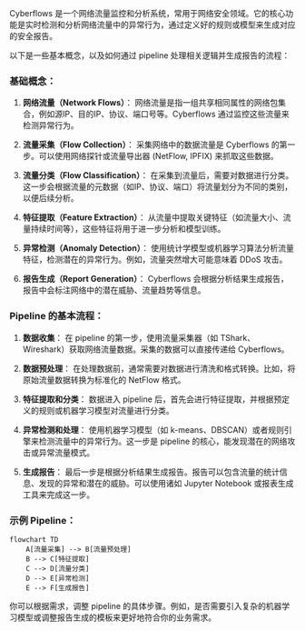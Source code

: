 Cyberflows 是一个网络流量监控和分析系统，常用于网络安全领域。它的核心功能是实时检测和分析网络流量中的异常行为，通过定义好的规则或模型来生成对应的安全报告。

以下是一些基本概念，以及如何通过 pipeline 处理相关逻辑并生成报告的流程：

### 基础概念：
1. **网络流量（Network Flows）**：
   网络流量是指一组共享相同属性的网络包集合，例如源IP、目的IP、协议、端口号等。Cyberflows 通过监控这些流量来检测异常行为。

2. **流量采集（Flow Collection）**：
   采集网络中的数据流量是 Cyberflows 的第一步。可以使用网络探针或流量导出器 (NetFlow, IPFIX) 来抓取这些数据。

3. **流量分类（Flow Classification）**：
   在采集到流量后，需要对数据进行分类。这一步会根据流量的元数据（如IP、协议、端口）将流量划分为不同的类别，以便后续分析。

4. **特征提取（Feature Extraction）**：
   从流量中提取关键特征（如流量大小、流量持续时间等），这些特征将用于进一步分析和模型训练。

5. **异常检测（Anomaly Detection）**：
   使用统计学模型或机器学习算法分析流量特征，检测潜在的异常行为。例如，流量突然增大可能意味着 DDoS 攻击。

6. **报告生成（Report Generation）**：
   Cyberflows 会根据分析结果生成报告，报告中会标注网络中的潜在威胁、流量趋势等信息。

### Pipeline 的基本流程：
1. **数据收集**：
   在 pipeline 的第一步，使用流量采集器（如 TShark、Wireshark）获取网络流量数据。采集的数据可以直接传递给 Cyberflows。

2. **数据预处理**：
   在处理数据前，通常需要对数据进行清洗和格式转换。比如，将原始流量数据转换为标准化的 NetFlow 格式。

3. **特征提取和分类**：
   数据进入 pipeline 后，首先会进行特征提取，并根据预定义的规则或机器学习模型对流量进行分类。

4. **异常检测和处理**：
   使用机器学习模型（如 k-means、DBSCAN）或者规则引擎来检测流量中的异常行为。这一步是 pipeline 的核心，能发现潜在的网络攻击或异常流量模式。

5. **生成报告**：
   最后一步是根据分析结果生成报告。报告可以包含流量的统计信息、发现的异常和潜在的威胁。可以使用诸如 Jupyter Notebook 或报表生成工具来完成这一步。

### 示例 Pipeline：
```mermaid
flowchart TD
    A[流量采集] --> B[流量预处理]
    B --> C[特征提取]
    C --> D[流量分类]
    D --> E[异常检测]
    E --> F[生成报告]
```

你可以根据需求，调整 pipeline 的具体步骤。例如，是否需要引入复杂的机器学习模型或调整报告生成的模板来更好地符合你的业务需求。
